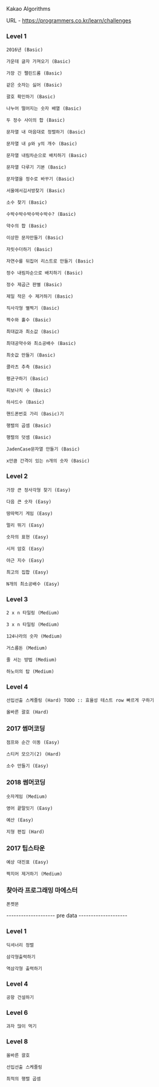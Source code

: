 Kakao Algorithms

URL - https://programmers.co.kr/learn/challenges

### Level 1
    
    2016년 (Basic)

    가운데 글자 가져오기 (Basic)

    가장 긴 팰린드롬 (Basic)

    같은 숫자는 싫어 (Basic)

    괄호 확인하기 (Basic)

    나누어 떨어지는 숫자 배열 (Basic)

    두 정수 사이의 합 (Basic)

    문자열 내 마음대로 정렬하기 (Basic)

    문자열 내 p와 y의 개수 (Basic)

    문자열 내림차순으로 배치하기 (Basic)

    문자열 다루기 기본 (Basic)

    문자열을 정수로 바꾸기 (Basic)

    서울에서김서방찾기 (Basic)

    소수 찾기 (Basic)

    수박수박수박수박수박수? (Basic)

    약수의 합 (Basic)

    이상한 문자만들기 (Basic)

    자릿수더하기 (Basic)

    자연수를 뒤집어 리스트로 만들기 (Basic)

    정수 내림차순으로 배치하기 (Basic)

    정수 제곱근 판별 (Basic)

    제일 작은 수 제거하기 (Basic)

    직사각형 별찍기 (Basic)
    
    짝수와 홀수 (Basic)

    최대값과 최소값 (Basic)

    최대공약수와 최소공배수 (Basic)

    최솟값 만들기 (Basic)

    콜라츠 추측 (Basic)

    평균구하기 (Basic)

    피보나치 수 (Basic)

    하샤드수 (Basic)

    핸드폰번호 가리 (Basic)기

    행렬의 곱셈 (Basic)

    행렬의 덧셈 (Basic)

    JadenCase문자열 만들기 (Basic)

    x만큼 간격이 있는 n개의 숫자 (Basic)

### Level 2

    가장 큰 정사각형 찾기 (Easy)

    다음 큰 숫자 (Easy)

    땅따먹기 게임 (Easy)

    멀리 뛰기 (Easy)

    숫자의 표현 (Easy)

    시저 암호 (Easy)

    야근 지수 (Easy)

    최고의 집합 (Easy)

    N개의 최소공배수 (Easy)

### Level 3

    2 x n 타일링 (Medium)

    3 x n 타일링 (Medium)

    124나라의 숫자 (Medium)

    거스름돈 (Medium)

    줄 서는 방법 (Medium)

    하노이의 탑 (Medium)

### Level 4

    선입선출 스케줄링 (Hard) TODO :: 효율성 테스트 row 빠르게 구하기

    올바른 괄호 (Hard)

### 2017 썸머코딩

    점프와 순간 이동 (Easy)

    스티커 모으기(2) (Hard)

    소수 만들기 (Easy)

### 2018 썸머코딩

    숫자게임 (Medium)

    영어 끝말잇기 (Easy)

    예산 (Easy)

    지형 편집 (Hard)

### 2017 팁스타운

    예상 대진표 (Easy)

    짝지어 제거하기 (Medium)

### 찾아라 프로그래밍 마에스터

    폰켓몬

-------------------- pre data --------------------

### Level 1

    딕셔너리 정렬

    삼각형출력하기

    역삼각형 출력하기

### Level 4

    공항 건설하기

### Level 6

    과자 많이 먹기

### Level 8

    올바른 괄호

    선입선출 스케줄링

    최적의 행렬 곱셈